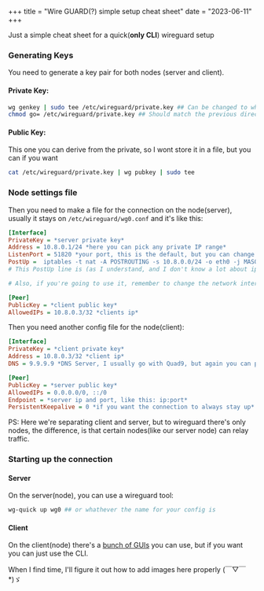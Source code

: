 +++
title = "Wire GUARD(?) simple setup cheat sheet"
date = "2023-06-11"
+++

Just a simple cheat sheet for a quick(**only CLI**) wireguard setup

### Generating Keys

You need to generate a key pair for both nodes (server and client).

#### Private Key:
```bash
wg genkey | sudo tee /etc/wireguard/private.key ## Can be changed to whathever directory you want
chmod go= /etc/wireguard/private.key ## Should match the previous directory
```

#### Public Key:

This one you can derive from the private, so I wont store it in a file, but you can if you want

```bash
cat /etc/wireguard/private.key | wg pubkey | sudo tee
```

### Node settings file

Then you need to make a file for the connection on the node(server), usually it stays on `/etc/wireguard/wg0.conf` and it's like this:

```ini
[Interface]
PrivateKey = *server private key*
Address = 10.8.0.1/24 *here you can pick any private IP range*
ListenPort = 51820 *your port, this is the default, but you can change it to whathever you want*
PostUp =  iptables -t nat -A POSTROUTING -s 10.8.0.0/24 -o eth0 -j MASQUERADE; iptables -A INPUT -p udp -m udp --dport 51820 -j ACCEPT; iptables -A FORWARD -i wg0 -j ACCEPT; iptables -A FORWARD -o wg0 -j ACCEPT;
# This PostUp line is (as I understand, and I don't know a lot about iptables) so you can route the traffic that comes from the clients, so they can access the internet through the server (like a "normal"/comercial vpn)

# Also, if you're going to use it, remember to change the network interface and the ip range if needed

[Peer]
PublicKey = *client public key*
AllowedIPs = 10.8.0.3/32 *clients ip*
```

Then you need another config file for the node(client):

```ini
[Interface]
PrivateKey = *client private key*
Address = 10.8.0.3/32 *client ip*
DNS = 9.9.9.9 *DNS Server, I usually go with Quad9, but again you can pick whathever*

[Peer]
PublicKey = *server public key*
AllowedIPs = 0.0.0.0/0, ::/0
Endpoint = *server ip and port, like this: ip:port*
PersistentKeepalive = 0 *if you want the connection to always stay up*
```

PS: Here we're separating client and server, but to wireguard there's only nodes, the difference, is that certain nodes(like our server node) can relay traffic.

### Starting up the connection

#### Server

On the server(node), you can use a wireguard tool:

```bash
wg-quick up wg0 ## or whathever the name for your config is
```

#### Client

On the client(node) there's a [bunch of GUIs](https://www.wireguard.com/install/) you can use, but if you want you can just use the CLI.

When I find time, I'll figure it out how to add images here properly (￣▽￣*)ゞ

